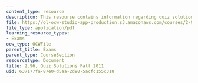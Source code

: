 ```yaml
---
content_type: resource
description: This resourse contains information regarding quiz solutions fall 2011.
file: https://ol-ocw-studio-app-production.s3.amazonaws.com/courses/2-96-management-in-engineering-fall-2012/637177fa87e0d5aa2d905acfc155c318_MIT2_96F12_quiz11s.pdf
file_type: application/pdf
learning_resource_types:
- Exams
ocw_type: OCWFile
parent_title: Exams
parent_type: CourseSection
resourcetype: Document
title: 2.96, Quiz Solutions Fall 2011
uid: 637177fa-87e0-d5aa-2d90-5acfc155c318
---
```

